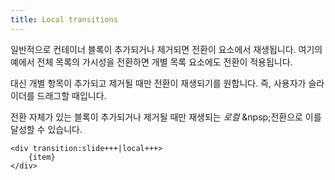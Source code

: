 ```yaml
---
title: Local transitions
---
```


일반적으로 컨테이너 블록이 추가되거나 제거되면 전환이 요소에서 재생됩니다. 여기의 예에서 전체 목록의 가시성을 전환하면 개별 목록 요소에도 전환이 적용됩니다.

대신 개별 항목이 추가되고 제거될 때만 전환이 재생되기를 원합니다. 즉, 사용자가 슬라이더를 드래그할 때입니다.

전환 자체가 있는 블록이 추가되거나 제거될 때만 재생되는 _로컬_ &npsp;전환으로 이를 달성할 수 있습니다.

```svelte
<div transition:slide+++|local+++>
	{item}
</div>
```
